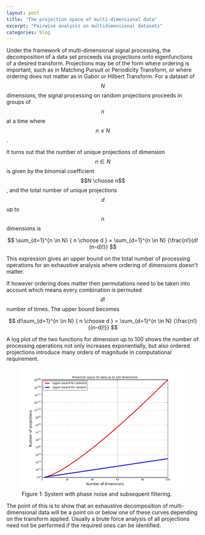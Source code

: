 ```yaml
---
layout: post
title: "The projection space of multi-dimensional data"
excerpt: "Pairwise analysis on multidimensional datasets"
categories: blog
---
```


Under the framework of multi-dimensional signal processing, the decomposition of a data set proceeds via projections onto eigenfunctions of a desired transform.  Projections may be of the form where ordering is important, such as in Matching Pursuit or Periodicity Transform, or where ordering does not matter as in Gabor or Hilbert Transform.  For a dataset of $$N$$ dimensions, the signal processing on random projections proceeds in groups of $$n$$ at a time where $$n \leq N$$.

It turns out that the number of unique projections of dimension $$n\in N$$ is given by the binomial coefficient $$N \choose n$$, and the total number of unique projections $$d$$ up to $$n$$ dimensions is

$$
\sum_{d=1}^{n \in N} { n \choose d } = \sum_{d=1}^{n \in N} {\frac{n!}{d!(n-d)!}}
$$

This expression gives an upper bound on the total number of processing operations for an exhaustive analysis where ordering of dimensions doesn't matter.

If however ordering does matter then permutations need to be taken into account which means every combination is permuted $$d!$$ number of times.  The upper bound becomes

$$
d!\sum_{d=1}^{n \in N} { n \choose d } = \sum_{d=1}^{n \in N} {\frac{n!}{(n-d)!}}
$$

A log plot of the two functions for dimension up to 100 shows the number of processing operations not only increases exponentially, but also ordered projections introduce many orders of magnitude in computational requirement.


<figure class="center">
	<a href="/images/ProjLimits.png"><img src="/images/ProjLimits.png" alt="image"></a>
	<figcaption>Figure 1: System with phase noise and subsequent filtering.</figcaption>
</figure>

The point of this is to show that an exhaustive decomposition of multi-dimensional data will be a point on or below one of these curves depending on the transform applied.  Usually a brute force analysis of all projections need not be performed if the required ones can be identified.

